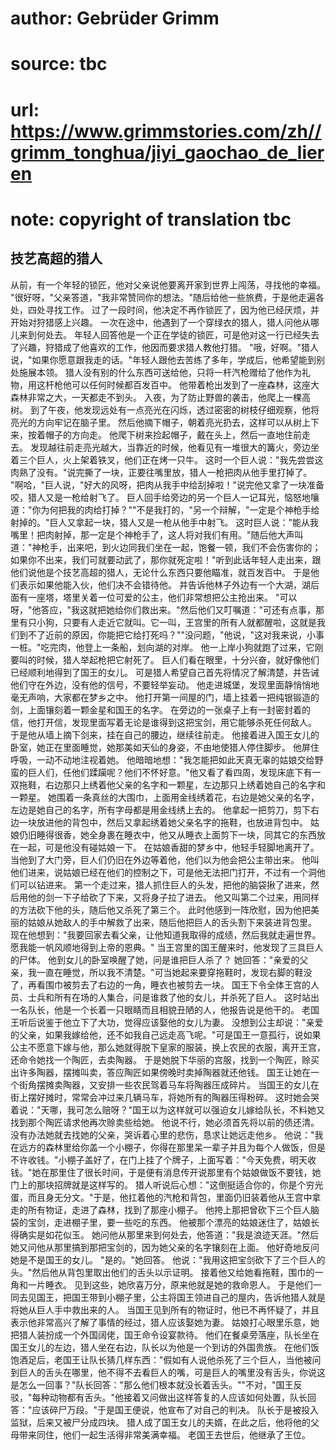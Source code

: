 # author: Gebrüder Grimm
# source: tbc
# url: https://www.grimmstories.com/zh//grimm_tonghua/jiyi_gaochao_de_lieren
# note: copyright of translation tbc

## 技艺高超的猎人 

从前，有一个年轻的锁匠，他对父亲说他要离开家到世界上闯荡，寻找他的幸福。
"很好呀，"父亲答道，"我非常赞同你的想法。"随后给他一些旅费，于是他走遍各处，四处寻找工作。
过了一段时间，他决定不再作锁匠了，因为他已经厌烦，并开始对狩猎感上兴趣。
一次在途中，他遇到了一个穿绿衣的猎人，猎人问他从哪儿来到何处去。
年轻人回答他是一个正在学徒的锁匠，可是他对这一行已经失去了兴趣，狩猎成了他喜欢的工作，他因而要求猎人教他打猎。
"哦，好啊。"猎人说，"如果你愿意跟我走的话。"年轻人跟他去苦练了多年，学成后，他希望能到别处施展本领。
猎人没有别的什么东西可送给他，只将一杆汽枪赠给了他作为礼物，用这杆枪他可以任何时候都百发百中。
他带着枪出发到了一座森林，这座大森林非常之大，一天都走不到头。
入夜，为了防止野兽的袭击，他爬上一棵高树。
到了午夜，他发现远处有一点亮光在闪烁，透过密密的树枝仔细观察，他将亮光的方向牢记在脑子里。
然后他摘下帽子，朝着亮光扔去，这样可以从树上下来，按着帽子的方向走。
他爬下树来捡起帽子，戴在头上，然后一直地住前走去。
发现越往前走亮光越大，当靠近的时候，他看见有一堆很大的篝火，旁边坐着三个巨人，火上架着铁叉，他们正在烤一只牛。
这时一个巨人说："我先尝尝这肉熟了没有。"说完撕了一块，正要往嘴里放，猎人一枪把肉从他手里打掉了。
"啊哈，"巨人说，"好大的风呀，把肉从我手中给刮掉啦！"说完他又拿了一块准备咬，猎人又是一枪给射飞了。
巨人回手给旁边的另一个巨人一记耳光，恼怒地嚷道："你为何把我的肉给打掉？""不是我打的，"另一个辩解，"一定是个神枪手给射掉的。"巨人又拿起一块，猎人又是一枪从他手中射飞。
这时巨人说："能从我嘴里！把肉射掉，那一定是个神枪手了，这人将对我们有用。"随后他大声叫道："神枪手，出来吧，到火边同我们坐在一起，饱餐一顿，我们不会伤害你的；如果你不出来，我们可就要动武了，那你就死定啦！"听到此话年轻人走出来，跟他们说他是个技艺高超的猎人，无论什么东西只要他瞄准，就百发百中。
于是他们表示如果他能入伙，他们决不会错待他。
并告诉他林子外边有一个大湖，湖后面有一座塔，塔里关着一位可爱的公主，他们非常想把公主抢出来。
"可以呀，"他答应，"我这就把她给你们救出来。"然后他们又叮嘱道："可还有点事，那里有只小狗，只要有人走近它就叫。它一叫，王宫里的所有人就都醒啦，这就是我们到不了近前的原因，你能把它给打死吗？""没问题，"他说，"这对我来说，小事一桩。"吃完肉，他登上一条船，划向湖的对岸。
他一上岸小狗就跑了过来，它刚要叫的时候，猎人举起枪把它射死了。
巨人们看在眼里，十分兴奋，就好像他们已经顺利地得到了国王的女儿。
可是猎人希望自己首先将情况了解清楚，并告诫他们守在外边，没有他的信号，不要轻举妄动。
他走进城堡，发现里面静悄悄地毫无声响，大家都在梦乡之中。
他打开第一间屋的门，墙上挂着一把纯银锻造的剑，上面镶刻着一颗金星和国王的名字。
在旁边的一张桌子上有一封密封着的信，他打开信，发现里面写着无论是谁得到这把宝剑，用它能够杀死任何敌人。
于是他从墙上摘下剑来，挂在自己的腰边，继续往前走。
他接着进入国王女儿的卧室，她正在里面睡觉，她那美如天仙的身姿，不由地使猎人停住脚步。
他屏住呼吸，一动不动地注视着她。
他暗暗地想："我怎能把如此天真无辜的姑娘交给野蛮的巨人们，任他们蹂躏呢？他们不怀好意。"他又看了看四周，发现床底下有一双拖鞋，右边那只上绣着他父亲的名字和一颗星，左边那只上绣着她自己的名字和一颗星。
她围着一条真丝的大围巾，上面用金线绣着花，右边是她父亲的名字，左边是她自己的名字，所有字母都是用金线绣上去的。
他拿起一把剪刀，剪下右边一块放进他的背包中，然后又拿起绣着她父亲名字的拖鞋，也放进背包中。
姑娘仍旧睡得很香，她全身裹在睡衣中，他又从睡衣上面剪下一块，同其它的东西放在一起，可是他没有碰姑娘一下。
在姑娘香甜的梦乡中，他轻手轻脚地离开了。
当他到了大门旁，巨人们仍旧在外边等着他，他们以为他会把公主带出来。
他叫他们进来，说姑娘已经在他们的控制之下，可是他无法把门打开，不过有一个洞他们可以钻进来。
第一个走过来，猎人抓住巨人的头发，把他的脑袋揪了进来，然后用他的剑一下子给砍了下来，又将身子拉了进去。
他又叫第二个过来，用同样的方法砍下他的头，随后他又杀死了第三个。
此时他感到一阵欣慰，因为他把美丽的姑娘从她敌人的手中解救了出来，随后他把巨人的舌头割下来装进背包里。
现在他想到："我要回家去看父亲，让他知道我取得的成绩，然后我就走遍世界。愿我能一帆风顺地得到上帝的恩典。"
当王宫里的国王醒来时，他发现了三具巨人的尸体。
他到女儿的卧室唤醒了她，问是谁把巨人杀了？
她回答："亲爱的父亲，我一直在睡觉，所以我不清楚。"可当她起来要穿拖鞋时，发现右脚的鞋没了，再看围巾被剪去了右边的一角，睡衣也被剪去一块。
国王下令全体王宫的人员、士兵和所有在场的人集合，问是谁救了他的女儿，并杀死了巨人。
这时站出一名队长，他是一个长着一只眼睛而且相貌丑陋的人，他报告说是他干的。
老国王听后说鉴于他立下了大功，觉得应该娶他的女儿为妻。
没想到公主却说："亲爱的父亲，如果我嫁给他，还不如我自己远走高飞呢。"可是国王一意孤行，说如果公主不愿意下嫁与他，那么她就得脱下皇家的服装，换上农民的衣服，离开王宫，还命令她找一个陶匠，去卖陶器。
于是她脱下华丽的宫服，找到一个陶匠，赊买出许多陶器，摆摊叫卖，答应陶匠如果傍晚时卖掉陶器就还他钱。
国王让她在一个街角摆摊卖陶器，又安排一些农民驾着马车将陶器压成碎片。
当国王的女儿在街上摆好摊时，常常会冲过来几辆马车，将她所有的陶器压得粉碎。
这时她会哭着说："天哪，我可怎么赔呀？"国王以为这样就可以强迫女儿嫁给队长，不料她又找到那个陶匠请求他再次赊卖些给她。
他说不行，她必须首先将以前的债还清。
没有办法她就去找她的父亲，哭诉着心里的悲伤，恳求让她远走他乡。
他说："我在远方的森林里给你盖一个小棚子，你得在那里呆一辈子并且为每个人做饭，但是不许收钱。"小棚子盖好了，在门上挂了个牌子，上面写着："今天免费，明天收钱。"她在那里住了很长时间，于是便有消息传开说那里有个姑娘做饭不要钱，她门上的那块招牌就是这样写的。
猎人听说后心想："这倒挺适合你的，你是个穷光蛋，而且身无分文。"于是，他扛着他的汽枪和背包，里面仍旧装着他从王宫中拿走的所有物证，走进了森林，找到了那座小棚子。
他挎上那把曾砍下三个巨人脑袋的宝剑，走进棚子里，要一些吃的东西。
他被那个漂亮的姑娘迷住了，姑娘长得确实是如花似玉。
她问他从那里来到何处去，他答道："我是浪迹天涯。"然后她又问他从那里搞到那把宝剑的，因为她父亲的名字镶刻在上面。
他好奇地反问她是不是国王的女儿。 "是的。"她回答。
他说："我用这把宝剑砍下了三个巨人的头。"然后他从背包里取出他们的舌头以示证明。
接着他又给她看拖鞋，围巾的一角和一片睡衣。
见到这些，她欣喜万分，原来他就是她的救命恩人。
于是他们一同去见国王，把国王带到小棚子里，公主将国王领进自己的屋内，告诉他猎人就是将她从巨人手中救出来的人。
当国王见到所有的物证时，他已不再怀疑了，并且表示他非常高兴了解了事情的经过，猎人应该娶她为妻。
姑娘打心眼里乐意，她把猎人装扮成一个外国阔佬，国王命令设宴款待。
他们在餐桌旁落座，队长坐在国王女儿的左边，猎人坐在右边，队长以为他是一个到访的外国贵族。
在他们饭饱酒足后，老国王让队长猜几样东西："假如有人说他杀死了三个巨人，当他被问到巨人的舌头在哪里，他不得不去看巨人的嘴，可是巨人的嘴里没有舌头，你说这是怎么一回事？"队长回答："那么他们根本就没长着舌头。""不对，"国王反驳，"每种动物都有舌头。"他接着又问做出这样答复的人应该如何处置，队长回答："应该碎尸万段。"于是国王便说，他宣布了对自己的判决。
队长于是被投入监狱，后来又被尸分成四块。
猎人成了国王女儿的夫婿，在此之后，他将他的父母带来同住，他们一起生活得非常美满幸福。
老国王去世后，他继承了王位。
